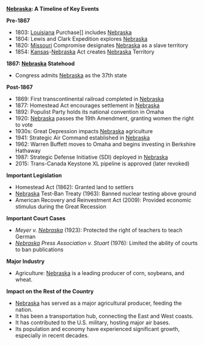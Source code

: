**[Nebraska](./../nebraska/): A Timeline of Key Events**

**Pre-1867**
* 1803: [Louisiana](./../louisiana/) Purchase]] includes [Nebraska](./../nebraska/)
* 1804: Lewis and Clark Expedition explores [Nebraska](./../nebraska/)
* 1820: [Missouri](./../missouri/) Compromise designates [Nebraska](./../nebraska/) as a slave territory
* 1854: [Kansas](./../kansas/)-[Nebraska](./../nebraska/) Act creates [Nebraska](./../nebraska/) Territory

**1867: [Nebraska](./../nebraska/) Statehood**
* Congress admits [Nebraska](./../nebraska/) as the 37th state

**Post-1867**
* 1869: First transcontinental railroad completed in [Nebraska](./../nebraska/)
* 1877: Homestead Act encourages settlement in [Nebraska](./../nebraska/)
* 1892: Populist Party holds its national convention in Omaha
* 1920: [Nebraska](./../nebraska/) passes the 19th Amendment, granting women the right to vote
* 1930s: Great Depression impacts [Nebraska](./../nebraska/) agriculture
* 1941: Strategic Air Command established in [Nebraska](./../nebraska/)
* 1962: Warren Buffett moves to Omaha and begins investing in Berkshire Hathaway
* 1987: Strategic Defense Initiative (SDI) deployed in [Nebraska](./../nebraska/)
* 2015: Trans-Canada Keystone XL pipeline is approved (later revoked)

**Important Legislation**

* Homestead Act (1862): Granted land to settlers
* [Nebraska](./../nebraska/) Test-Ban Treaty (1963): Banned nuclear testing above ground
* American Recovery and Reinvestment Act (2009): Provided economic stimulus during the Great Recession

**Important Court Cases**

* *Meyer v. [Nebraska](./../nebraska/)* (1923): Protected the right of teachers to teach German
* *[Nebraska](./../nebraska/) Press Association v. Stuart* (1976): Limited the ability of courts to ban publications

**Major Industry**

* Agriculture: [Nebraska](./../nebraska/) is a leading producer of corn, soybeans, and wheat.

**Impact on the Rest of the Country**

* [Nebraska](./../nebraska/) has served as a major agricultural producer, feeding the nation.
* It has been a transportation hub, connecting the East and West coasts.
* It has contributed to the U.S. military, hosting major air bases.
* Its population and economy have experienced significant growth, especially in recent decades.